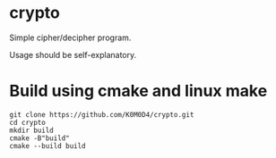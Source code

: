 # crypto
Simple cipher/decipher program.

Usage should be self-explanatory.

# Build using cmake and linux make
```
git clone https://github.com/K0M0D4/crypto.git
cd crypto
mkdir build
cmake -B"build"
cmake --build build
```
